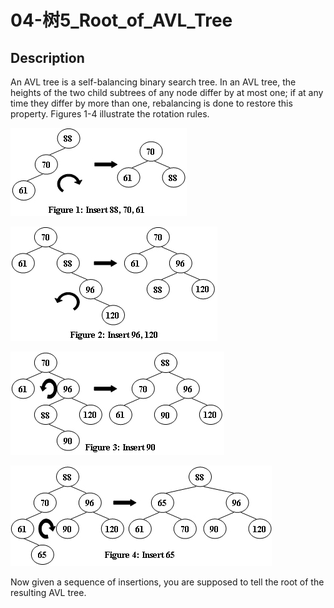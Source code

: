 # 04-树5_Root_of_AVL_Tree

## Description

An AVL tree is a self-balancing binary search tree. In an AVL tree, the heights of the two child subtrees of any node differ by at most one; if at any time they differ by more than one, rebalancing is done to restore this property. Figures 1-4 illustrate the rotation rules.

![Figure1](https://github.com/densa2333/Exercises/blob/main/assets/04F1.jpg)

![Figure2](https://github.com/densa2333/Exercises/blob/main/assets/04F2.jpg)

![Figure3](https://github.com/densa2333/Exercises/blob/main/assets/04F3.jpg)

![Figure4](https://github.com/densa2333/Exercises/blob/main/assets/04F4.jpg)

Now given a sequence of insertions, you are supposed to tell the root of the resulting AVL tree.